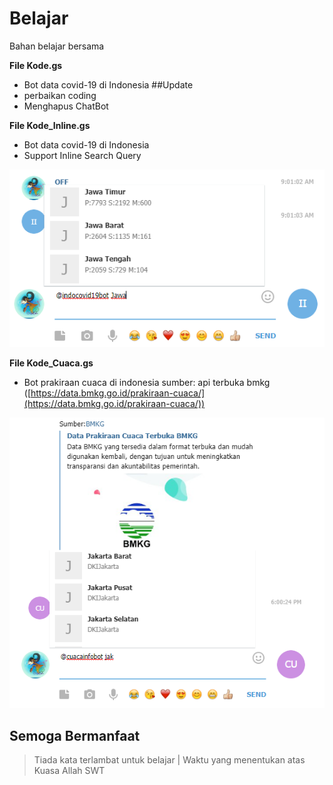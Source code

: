 # Belajar
Bahan belajar bersama

**File Kode.gs**
* Bot data covid-19 di Indonesia
##Update
* perbaikan coding
* Menghapus ChatBot

**File Kode_Inline.gs**
* Bot data covid-19 di Indonesia
* Support Inline Search Query

![Contoh Inline](/img/inline.png)

**File Kode_Cuaca.gs**
* Bot prakiraan cuaca di indonesia
sumber: api terbuka bmkg ([https://data.bmkg.go.id/prakiraan-cuaca/](https://data.bmkg.go.id/prakiraan-cuaca/))

![Contoh Bot Cuaca](/img/bmkg.png)

## Semoga Bermanfaat

>Tiada kata terlambat untuk belajar
> | Waktu yang menentukan atas Kuasa Allah SWT
